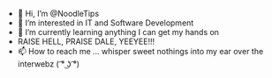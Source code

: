 - 👋 Hi, I’m @NoodleTips
- 👀 I’m interested in IT and Software Development
- 🌱 I’m currently learning anything I can get my hands on
- RAISE HELL, PRAISE DALE, YEEYEE!!!
- 📫 How to reach me ... whisper sweet nothings into my ear over the interwebz ( ͡° ͜ʖ ͡°)

<!---
NoodleTips/NoodleTips is a ✨ special ✨ repository because its `README.md` (this file) appears on your GitHub profile.
You can click the Preview link to take a look at your changes.
--->
